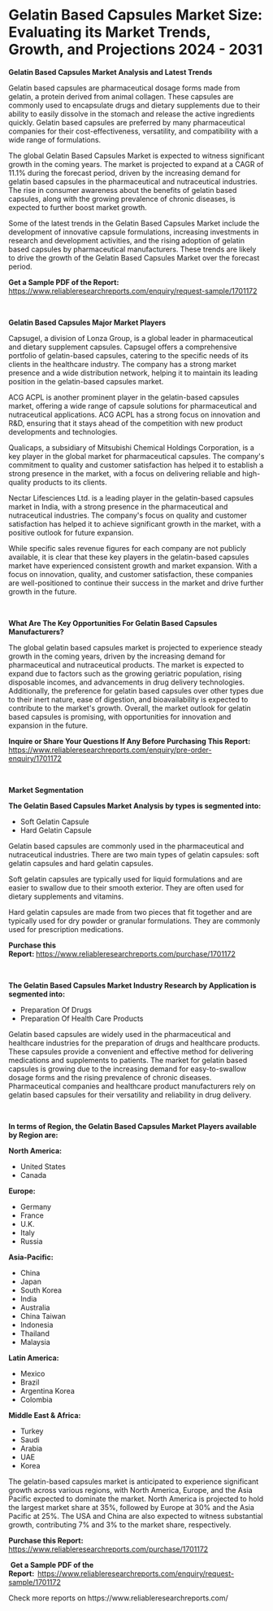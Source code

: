 <p><h1>Gelatin Based Capsules Market Size: Evaluating its Market Trends, Growth, and Projections 2024 - 2031</h1></p><p><strong>Gelatin Based Capsules Market Analysis and Latest Trends</strong></p>
<p><p>Gelatin based capsules are pharmaceutical dosage forms made from gelatin, a protein derived from animal collagen. These capsules are commonly used to encapsulate drugs and dietary supplements due to their ability to easily dissolve in the stomach and release the active ingredients quickly. Gelatin based capsules are preferred by many pharmaceutical companies for their cost-effectiveness, versatility, and compatibility with a wide range of formulations.</p><p>The global Gelatin Based Capsules Market is expected to witness significant growth in the coming years. The market is projected to expand at a CAGR of 11.1% during the forecast period, driven by the increasing demand for gelatin based capsules in the pharmaceutical and nutraceutical industries. The rise in consumer awareness about the benefits of gelatin based capsules, along with the growing prevalence of chronic diseases, is expected to further boost market growth.</p><p>Some of the latest trends in the Gelatin Based Capsules Market include the development of innovative capsule formulations, increasing investments in research and development activities, and the rising adoption of gelatin based capsules by pharmaceutical manufacturers. These trends are likely to drive the growth of the Gelatin Based Capsules Market over the forecast period.</p></p>
<p><strong>Get a Sample PDF of the Report:&nbsp;</strong> <a href="https://www.reliableresearchreports.com/enquiry/request-sample/1701172">https://www.reliableresearchreports.com/enquiry/request-sample/1701172</a></p>
<p>&nbsp;</p>
<p><strong>Gelatin Based Capsules Major Market Players</strong></p>
<p><p>Capsugel, a division of Lonza Group, is a global leader in pharmaceutical and dietary supplement capsules. Capsugel offers a comprehensive portfolio of gelatin-based capsules, catering to the specific needs of its clients in the healthcare industry. The company has a strong market presence and a wide distribution network, helping it to maintain its leading position in the gelatin-based capsules market.</p><p>ACG ACPL is another prominent player in the gelatin-based capsules market, offering a wide range of capsule solutions for pharmaceutical and nutraceutical applications. ACG ACPL has a strong focus on innovation and R&D, ensuring that it stays ahead of the competition with new product developments and technologies.</p><p>Qualicaps, a subsidiary of Mitsubishi Chemical Holdings Corporation, is a key player in the global market for pharmaceutical capsules. The company's commitment to quality and customer satisfaction has helped it to establish a strong presence in the market, with a focus on delivering reliable and high-quality products to its clients.</p><p>Nectar Lifesciences Ltd. is a leading player in the gelatin-based capsules market in India, with a strong presence in the pharmaceutical and nutraceutical industries. The company's focus on quality and customer satisfaction has helped it to achieve significant growth in the market, with a positive outlook for future expansion.</p><p>While specific sales revenue figures for each company are not publicly available, it is clear that these key players in the gelatin-based capsules market have experienced consistent growth and market expansion. With a focus on innovation, quality, and customer satisfaction, these companies are well-positioned to continue their success in the market and drive further growth in the future.</p></p>
<p>&nbsp;</p>
<p><strong>What Are The Key Opportunities For Gelatin Based Capsules Manufacturers?</strong></p>
<p><p>The global gelatin based capsules market is projected to experience steady growth in the coming years, driven by the increasing demand for pharmaceutical and nutraceutical products. The market is expected to expand due to factors such as the growing geriatric population, rising disposable incomes, and advancements in drug delivery technologies. Additionally, the preference for gelatin based capsules over other types due to their inert nature, ease of digestion, and bioavailability is expected to contribute to the market's growth. Overall, the market outlook for gelatin based capsules is promising, with opportunities for innovation and expansion in the future.</p></p>
<p><strong>Inquire or Share Your Questions If Any Before Purchasing This Report:</strong> <a href="https://www.reliableresearchreports.com/enquiry/pre-order-enquiry/1701172">https://www.reliableresearchreports.com/enquiry/pre-order-enquiry/1701172</a></p>
<p>&nbsp;</p>
<p><strong>Market Segmentation</strong></p>
<p><strong>The Gelatin Based Capsules Market Analysis by types is segmented into:</strong></p>
<p><ul><li>Soft Gelatin Capsule</li><li>Hard Gelatin Capsule</li></ul></p>
<p><p>Gelatin based capsules are commonly used in the pharmaceutical and nutraceutical industries. There are two main types of gelatin capsules: soft gelatin capsules and hard gelatin capsules. </p><p>Soft gelatin capsules are typically used for liquid formulations and are easier to swallow due to their smooth exterior. They are often used for dietary supplements and vitamins.</p><p>Hard gelatin capsules are made from two pieces that fit together and are typically used for dry powder or granular formulations. They are commonly used for prescription medications.</p></p>
<p><strong>Purchase this Report:&nbsp;</strong><a href="https://www.reliableresearchreports.com/purchase/1701172">https://www.reliableresearchreports.com/purchase/1701172</a></p>
<p>&nbsp;</p>
<p><strong>The Gelatin Based Capsules Market Industry Research by Application is segmented into:</strong></p>
<p><ul><li>Preparation Of Drugs</li><li>Preparation Of Health Care Products</li></ul></p>
<p><p>Gelatin based capsules are widely used in the pharmaceutical and healthcare industries for the preparation of drugs and healthcare products. These capsules provide a convenient and effective method for delivering medications and supplements to patients. The market for gelatin based capsules is growing due to the increasing demand for easy-to-swallow dosage forms and the rising prevalence of chronic diseases. Pharmaceutical companies and healthcare product manufacturers rely on gelatin based capsules for their versatility and reliability in drug delivery.</p></p>
<p>&nbsp;</p>
<p><strong>In terms of Region, the Gelatin Based Capsules Market Players available by Region are:</strong></p>
<p>
    <p> <strong> North America: </strong>
        <ul>
            <li>United States</li>
            <li>Canada</li>
        </ul>
        </p> 
    <p> <strong> Europe: </strong>
        <ul>
            <li>Germany</li>
            <li>France</li>
            <li>U.K.</li>
            <li>Italy</li>
            <li>Russia</li>
        </ul>
        </p> 
    <p> <strong> Asia-Pacific: </strong>
        <ul>
            <li>China</li>
            <li>Japan</li>
            <li>South Korea</li>
            <li>India</li>
            <li>Australia</li>
            <li>China Taiwan</li>
            <li>Indonesia</li>
            <li>Thailand</li>
            <li>Malaysia</li>
        </ul>
        </p> 
    <p> <strong> Latin America: </strong>
        <ul>
            <li>Mexico</li>
            <li>Brazil</li>
            <li>Argentina Korea</li>
            <li>Colombia</li>
        </ul>
        </p> 
    <p> <strong> Middle East & Africa: </strong>
        <ul>
            <li>Turkey</li>
            <li>Saudi</li>
            <li>Arabia</li>
            <li>UAE</li>
            <li>Korea</li>
        </ul>
    </p>
    </p>
<p><p>The gelatin-based capsules market is anticipated to experience significant growth across various regions, with North America, Europe, and the Asia Pacific expected to dominate the market. North America is projected to hold the largest market share at 35%, followed by Europe at 30% and the Asia Pacific at 25%. The USA and China are also expected to witness substantial growth, contributing 7% and 3% to the market share, respectively.</p></p>
<p><strong>Purchase this Report: </strong><a href="https://www.reliableresearchreports.com/purchase/1701172">https://www.reliableresearchreports.com/purchase/1701172</a></p>
<p>&nbsp;<strong>Get a Sample PDF of the Report:&nbsp;&nbsp;</strong><a href="https://www.reliableresearchreports.com/enquiry/request-sample/1701172">https://www.reliableresearchreports.com/enquiry/request-sample/1701172</a></p>
<p><strong></strong></p>
<p>Check more reports on https://www.reliableresearchreports.com/</p>
